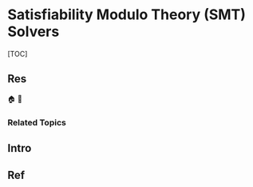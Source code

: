 # Satisfiability Modulo Theory (SMT) Solvers

[TOC]



## Res
🏠 
🚧 


### Related Topics



## Intro



## Ref
